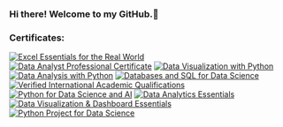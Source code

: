 ### Hi there! Welcome to my GitHub.👋

### Certificates:

<!--START_SECTION:badges-->
[![Excel Essentials for the Real World](https://images.credly.com/size/100x100/images/c011dcaf-ffc1-4c44-bd68-9e49a068b9e7/image.png)](http://www.credly.com/badges/9a994ff7-c325-48b0-9a5c-9e6f79509173 "Excel Essentials for the Real World")
[![Data Analyst Professional Certificate](https://images.credly.com/size/100x100/images/2e9770bd-020f-4435-99c2-89b2403467a4/Professional_Certificate_-_Data_Analyst.png)](http://www.credly.com/badges/36aaf444-ad4b-4fa0-9cb8-df456257d10e "Data Analyst Professional Certificate")
[![Data Visualization with Python](https://images.credly.com/size/100x100/images/9da3eedf-fda3-4e81-bb46-d174b4699bf1/image.png)](http://www.credly.com/badges/d1ff33de-6b3c-4b26-b43b-1af80574e794 "Data Visualization with Python")
[![Data Analysis with Python](https://images.credly.com/size/100x100/images/950038fc-2519-4f79-8827-f71caf0f5095/image.png)](http://www.credly.com/badges/8e66cc04-ef3e-4c1c-bf6b-8f4fd561b2e6 "Data Analysis with Python")
[![Databases and SQL for Data Science](https://images.credly.com/size/100x100/images/f2573aac-d21c-483d-acda-afaa366b4f51/image.png)](http://www.credly.com/badges/91d8cfd2-4d85-475c-9bfc-2ebfbb57d880 "Databases and SQL for Data Science")
[![Verified International Academic Qualifications](https://images.credly.com/size/100x100/images/0ab5b829-02ae-4a73-ac82-ab9798fb76e9/157a788a3a7d3880f574c2cdaf0b97d5.png)](http://www.credly.com/badges/da760fe8-b5d8-4605-b380-460423f64384 "Verified International Academic Qualifications")
[![Python for Data Science and AI](https://images.credly.com/size/100x100/images/b6aa0bc8-1f0a-4939-beef-d073fa3fff9c/image.png)](http://www.credly.com/badges/4b18ce03-cb3f-4292-8b10-82e53a761d15 "Python for Data Science and AI")
[![Data Analytics Essentials](https://images.credly.com/size/100x100/images/42f7ca3c-6eb3-47d2-a7f3-3b1093ea1b35/image.png)](http://www.credly.com/badges/bdafc4e5-babc-41d8-9ab9-a2c5fd776041 "Data Analytics Essentials")
[![Data Visualization & Dashboard Essentials](https://images.credly.com/size/100x100/images/8d705da8-a51e-4ab5-94bf-b743981be04f/image.png)](http://www.credly.com/badges/3f699f52-6a6c-4a4c-becc-30fd36d5e351 "Data Visualization & Dashboard Essentials")
[![Python Project for Data Science](https://images.credly.com/size/100x100/images/4dd14b9d-2750-43bc-a5f6-27970c0de0fa/image.png)](http://www.credly.com/badges/976e73dd-1a71-4d29-b743-f2ee5c4e3848 "Python Project for Data Science")
<!--END_SECTION:badges-->
